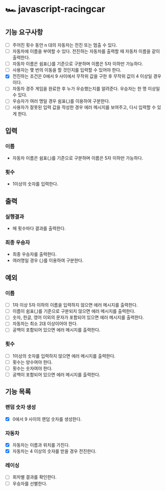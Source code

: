 # 🏎️ javascript-racingcar

## 기능 요구사항

- [ ] 주어진 횟수 동안 n 대의 자동차는 전진 또는 멈출 수 있다.
- [ ] 자동차에 이름을 부여할 수 있다. 전진하는 자동차를 출력할 때 자동차 이름을 같이 출력한다.
- [ ] 자동차 이름은 쉼표(,)를 기준으로 구분하며 이름은 5자 이하만 가능하다.
- [ ] 사용자는 몇 번의 이동을 할 것인지를 입력할 수 있어야 한다.
- [x] 전진하는 조건은 0에서 9 사이에서 무작위 값을 구한 후 무작위 값이 4 이상일 경우이다.
- [ ] 자동차 경주 게임을 완료한 후 누가 우승했는지를 알려준다. 우승자는 한 명 이상일 수 있다.
- [ ] 우승자가 여러 명일 경우 쉼표(,)를 이용하여 구분한다.
- [ ] 사용자가 잘못된 입력 값을 작성한 경우 에러 메시지를 보여주고, 다시 입력할 수 있게 한다.

## 입력

### 이름

- 자동차 이름은 쉼표(,)를 기준으로 구분하며 이름은 5자 이하만 가능하다.

### 횟수

- 1이상의 숫자를 입력한다.

## 출력

### 실행결과

- 매 횟수마다 결과를 출력한다.

### 최종 우승자

- 최종 우승자를 출력한다.
- 여러명일 경우 (,)를 이용하여 구분한다.

## 예외

### 이름

- [ ] 1자 이상 5자 이하의 이름을 입력하지 않으면 에러 메시지를 출력한다.
- [ ] 이름이 쉼표(,)를 기준으로 구분되지 않으면 에러 메시지를 출력한다.
- [ ] 숫자, 한글, 영어 이외의 문자가 포함되어 있으면 에러 메시지를 출력한다.
- [ ] 자동차는 최소 2대 이상이어야 한다.
- [ ] 공백이 포함되어 있으면 에러 메시지를 출력한다.

### 횟수

- [ ] 1이상의 숫자를 입력하지 않으면 에러 메시지를 출력한다.
- [ ] 횟수는 양수여야 한다.
- [ ] 횟수는 숫자여야 한다.
- [ ] 공백이 포함되어 있으면 에러 메시지를 출력한다.

## 기능 목록

### 랜덤 숫자 생성

- [x] 0에서 9 사이의 랜덤 숫자를 생성한다.

### 자동차

- [x] 자동차는 이름과 위치를 가진다.
- [x] 자동차는 4 이상의 숫자를 받을 경우 전진한다.

### 레이싱

- [ ] 회차별 결과를 확인한다.
- [ ] 우승자를 선별한다.
